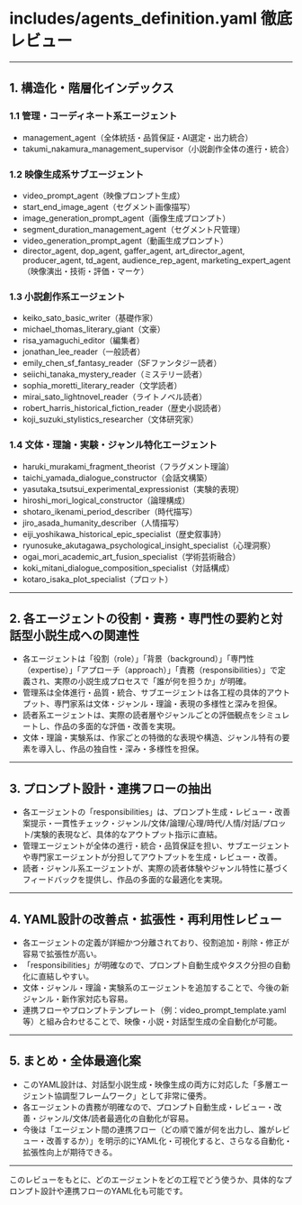# includes/agents_definition.yaml 徹底レビュー

---

## 1. 構造化・階層化インデックス

### 1.1 管理・コーディネート系エージェント
- management_agent（全体統括・品質保証・AI選定・出力統合）
- takumi_nakamura_management_supervisor（小説創作全体の進行・統合）

### 1.2 映像生成系サブエージェント
- video_prompt_agent（映像プロンプト生成）
- start_end_image_agent（セグメント画像描写）
- image_generation_prompt_agent（画像生成プロンプト）
- segment_duration_management_agent（セグメント尺管理）
- video_generation_prompt_agent（動画生成プロンプト）
- director_agent, dop_agent, gaffer_agent, art_director_agent, producer_agent, td_agent, audience_rep_agent, marketing_expert_agent（映像演出・技術・評価・マーケ）

### 1.3 小説創作系エージェント
- keiko_sato_basic_writer（基礎作家）
- michael_thomas_literary_giant（文豪）
- risa_yamaguchi_editor（編集者）
- jonathan_lee_reader（一般読者）
- emily_chen_sf_fantasy_reader（SFファンタジー読者）
- seiichi_tanaka_mystery_reader（ミステリー読者）
- sophia_moretti_literary_reader（文学読者）
- mirai_sato_lightnovel_reader（ライトノベル読者）
- robert_harris_historical_fiction_reader（歴史小説読者）
- koji_suzuki_stylistics_researcher（文体研究家）

### 1.4 文体・理論・実験・ジャンル特化エージェント
- haruki_murakami_fragment_theorist（フラグメント理論）
- taichi_yamada_dialogue_constructor（会話文構築）
- yasutaka_tsutsui_experimental_expressionist（実験的表現）
- hiroshi_mori_logical_constructor（論理構成）
- shotaro_ikenami_period_describer（時代描写）
- jiro_asada_humanity_describer（人情描写）
- eiji_yoshikawa_historical_epic_specialist（歴史叙事詩）
- ryunosuke_akutagawa_psychological_insight_specialist（心理洞察）
- ogai_mori_academic_art_fusion_specialist（学術芸術融合）
- koki_mitani_dialogue_composition_specialist（対話構成）
- kotaro_isaka_plot_specialist（プロット）

---

## 2. 各エージェントの役割・責務・専門性の要約と対話型小説生成への関連性

- 各エージェントは「役割（role）」「背景（background）」「専門性（expertise）」「アプローチ（approach）」「責務（responsibilities）」で定義され、実際の小説生成プロセスで「誰が何を担うか」が明確。
- 管理系は全体進行・品質・統合、サブエージェントは各工程の具体的アウトプット、専門家系は文体・ジャンル・理論・表現の多様性と深みを担保。
- 読者系エージェントは、実際の読者層やジャンルごとの評価観点をシミュレートし、作品の多面的な評価・改善を実現。
- 文体・理論・実験系は、作家ごとの特徴的な表現や構造、ジャンル特有の要素を導入し、作品の独自性・深み・多様性を担保。

---

## 3. プロンプト設計・連携フローの抽出

- 各エージェントの「responsibilities」は、プロンプト生成・レビュー・改善案提示・一貫性チェック・ジャンル/文体/論理/心理/時代/人情/対話/プロット/実験的表現など、具体的なアウトプット指示に直結。
- 管理エージェントが全体の進行・統合・品質保証を担い、サブエージェントや専門家エージェントが分担してアウトプットを生成・レビュー・改善。
- 読者・ジャンル系エージェントが、実際の読者体験やジャンル特性に基づくフィードバックを提供し、作品の多面的な最適化を実現。

---

## 4. YAML設計の改善点・拡張性・再利用性レビュー

- 各エージェントの定義が詳細かつ分離されており、役割追加・削除・修正が容易で拡張性が高い。
- 「responsibilities」が明確なので、プロンプト自動生成やタスク分担の自動化に直結しやすい。
- 文体・ジャンル・理論・実験系のエージェントを追加することで、今後の新ジャンル・新作家対応も容易。
- 連携フローやプロンプトテンプレート（例：video_prompt_template.yaml等）と組み合わせることで、映像・小説・対話型生成の全自動化が可能。

---

## 5. まとめ・全体最適化案

- このYAML設計は、対話型小説生成・映像生成の両方に対応した「多層エージェント協調型フレームワーク」として非常に優秀。
- 各エージェントの責務が明確なので、プロンプト自動生成・レビュー・改善・ジャンル/文体/読者最適化の自動化が容易。
- 今後は「エージェント間の連携フロー（どの順で誰が何を出力し、誰がレビュー・改善するか）」を明示的にYAML化・可視化すると、さらなる自動化・拡張性向上が期待できる。

---

このレビューをもとに、どのエージェントをどの工程でどう使うか、具体的なプロンプト設計や連携フローのYAML化も可能です。 